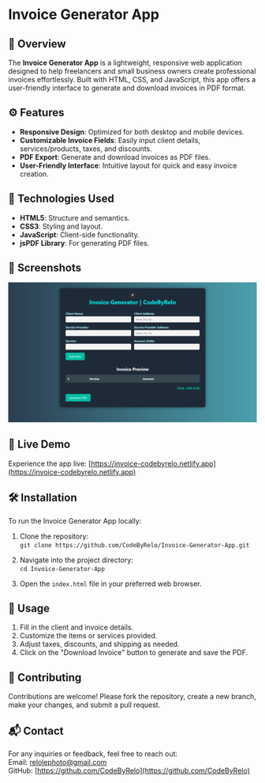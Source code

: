 # Invoice Generator App

## 📄 Overview

The **Invoice Generator App** is a lightweight, responsive web application designed to help freelancers and small business owners create professional invoices effortlessly. Built with HTML, CSS, and JavaScript, this app offers a user-friendly interface to generate and download invoices in PDF format.

## ⚙️ Features

- **Responsive Design**: Optimized for both desktop and mobile devices.  
- **Customizable Invoice Fields**: Easily input client details, services/products, taxes, and discounts.  
- **PDF Export**: Generate and download invoices as PDF files.  
- **User-Friendly Interface**: Intuitive layout for quick and easy invoice creation.

## 🚀 Technologies Used

- **HTML5**: Structure and semantics.  
- **CSS3**: Styling and layout.  
- **JavaScript**: Client-side functionality.  
- **jsPDF Library**: For generating PDF files.

## 📸 Screenshots

![Invoice Generator App Screenshot](https://github.com/CodeByRelo/Invoice-Generator-App/blob/main/Invoice.png)

## 🔗 Live Demo

Experience the app live: [https://invoice-codebyrelo.netlify.app](https://invoice-codebyrelo.netlify.app)

## 🛠️ Installation

To run the Invoice Generator App locally:

1. Clone the repository:  
   `git clone https://github.com/CodeByRelo/Invoice-Generator-App.git`

2. Navigate into the project directory:  
   `cd Invoice-Generator-App`

3. Open the `index.html` file in your preferred web browser.

## 📝 Usage

1. Fill in the client and invoice details.  
2. Customize the items or services provided.  
3. Adjust taxes, discounts, and shipping as needed.  
4. Click on the "Download Invoice" button to generate and save the PDF.

## 🤝 Contributing

Contributions are welcome! Please fork the repository, create a new branch, make your changes, and submit a pull request.

## 📬 Contact

For any inquiries or feedback, feel free to reach out:  
Email: relolephoto@gmail.com  
GitHub: [https://github.com/CodeByRelo](https://github.com/CodeByRelo)
